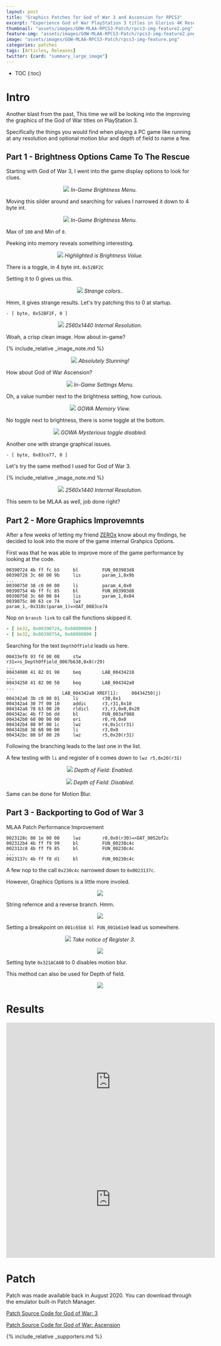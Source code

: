 ```yaml
---
layout: post
title: "Graphics Patches for God of War 3 and Ascension for RPCS3"
excerpt: "Experience God of War PlayStation 3 titles in Glorius 4K Resolution and Beyond."
thumbnail: "assets/images/GOW-MLAA-RPCS3-Patch/rpcs3-img-feature2.png"
feature-img: "assets/images/GOW-MLAA-RPCS3-Patch/rpcs3-img-feature2.png"
image: "assets/images/GOW-MLAA-RPCS3-Patch/rpcs3-img-feature.png"
categories: patches
tags: [Articles, Releases]
twitter: {card: "summary_large_image"}
---
```


* TOC
{:toc}

# Intro

Another blast from the past, This time we will be looking into the improving the graphics of the God of War titles on PlayStation 3.

Specifically the things you would find when playing a PC game like running at any resolution and optional motion blur and depth of field to name a few.

## Part 1 - Brightness Options Came To The Rescue

Starting with God of War 3, I went into the game display options to look for clues.

<p align="center">
<img src="{% link assets/images/GOW-MLAA-RPCS3-Patch/rpcs3-img0.png %}">
<em>In-Game Brightness Menu.</em>
</p>

Moving this silder around and searching for values I narrowed it down to 4 byte int.

<p align="center">
<img src="{% link assets/images/GOW-MLAA-RPCS3-Patch/rpcs3-img1.png %}">
<em>In-Game Brightness Menu.</em>
</p>

Max of `100` and Min of `0`.

Peeking into memory reveals something interesting.

<p align="center">
<img src="{% link assets/images/GOW-MLAA-RPCS3-Patch/rpcs3-img2.png %}">
<em>Highlighted is Brightness Value.</em>
</p>

There is a toggle, in 4 byte int. `0x52BF2C`

Setting it to 0 gives us this.

<p align="center">
<img src="{% link assets/images/GOW-MLAA-RPCS3-Patch/rpcs3-img3.png %}">
<em>Strange colors..</em>
</p>

Hmm, it gives strange results. Let's try patching this to 0 at startup.

`- [ byte, 0x52BF2F, 0 ]`

<p align="center">
<img src="{% link assets/images/GOW-MLAA-RPCS3-Patch/rpcs3-img4.png %}">
<em>2560x1440 Internal Resolution.</em>
</p>

Woah, a crisp clean image. How about in-game?

{% include_relative _image_note.md %}

<p align="center">
<img src="{% link assets/images/GOW-MLAA-RPCS3-Patch/rpcs3-img5.png %}">
<em>Absolutely Stunning!</em>
</p>

How about God of War Ascension?

<p align="center">
<img src="{% link assets/images/GOW-MLAA-RPCS3-Patch/rpcs3-img6.png %}">
<em>In-Game Settings Menu.</em>
</p>

Oh, a value number next to the brightness setting, how curious.

<p align="center">
<img src="{% link assets/images/GOW-MLAA-RPCS3-Patch/rpcs3-img7.png %}">
<em>GOWA Memory View.</em>
</p>

No toggle next to brightness, there is some toggle at the bottom.

<p align="center">
<img src="{% link assets/images/GOW-MLAA-RPCS3-Patch/rpcs3-img8.png %}">
<em>GOWA Mysterious toggle disabled.</em>
</p>

Another one with strange graphical issues.

`- [ byte, 0x83ce77, 0 ]`

Let's try the same method I used for God of War 3.

{% include_relative _image_note.md %}

<p align="center">
<img src="{% link assets/images/GOW-MLAA-RPCS3-Patch/rpcs3-img9.png %}">
<em>2560x1440 Internal Resolution.</em>
</p>

This seem to be MLAA as well, job done right?

## Part 2 - More Graphics Improvemnts

After a few weeks of letting my friend [ZEROx](https://www.youtube.com/user/ZEROx2085/) know about my findings, he decided to look into the more of the game internal Grahpics Options.

First was that he was able to improve more of the game performance by looking at the code.

```
00390724 4b ff fc b5     bl         FUN_003903d8
00390728 3c 60 00 9b     lis        param_1,0x9b
...
00390750 38 c0 00 00     li         param_4,0x0
00390754 4b ff fc 85     bl         FUN_003903d8
00390758 3c 60 00 84     lis        param_1,0x84
0039075c 80 63 ce 74     lwz        param_1,-0x318c(param_1)=>DAT_0083ce74
```

Nop on `branch link` to call the functions skipped it.

```yml
- [ be32, 0x00390724, 0x60000000 ]
- [ be32, 0x00390754, 0x60000000 ]
```

Searching for the text `DepthOfField` leads us here.

```
00433ef8 93 fd 00 08     stw        r31=>s_DepthOfField_0067b638,0x8(r29)
...
00434080 41 82 01 98     beq        LAB_00434218
...
00434250 41 82 00 50     beq        LAB_004342a0
...
                     LAB_004342a0 XREF[1]:     00434250(j)  
004342a0 3b c0 00 01     li         r30,0x1
004342a4 30 7f 00 10     addic      r3,r31,0x10
004342a8 78 63 00 20     rldicl     r3,r3,0x0,0x20
004342ac 4b f7 b6 dd     bl         FUN_003af988
004342b0 60 00 00 00     ori        r0,r0,0x0
004342b4 80 9f 00 1c     lwz        r4,0x1c(r31)
004342b8 38 60 00 00     li         r3,0x0
004342bc 80 bf 00 20     lwz        r5,0x20(r31)
```

Following the branching leads to the last one in the list.

A few testing with `li` and register of `0` comes down to `lwz r5,0x20(r31)`

<p align="center">
<img src="{% link assets/images/GOW-MLAA-RPCS3-Patch/rpcs3-img10.png %}">
<em>Depth of Field: Enabled.</em>
</p>

<p align="center">
<img src="{% link assets/images/GOW-MLAA-RPCS3-Patch/rpcs3-img11.png %}">
<em>Depth of Field: Disabled.</em>
</p>

Same can be done for Motion Blur.

## Part 3 - Backporting to God of War 3

MLAA Patch Performance Improvement

```
0023128c 80 1e 00 00     lwz        r0,0x0(r30)=>DAT_0052bf2c
002312b4 4b ff f9 99     bl         FUN_00230c4c
002312c8 4b ff f9 85     bl         FUN_00230c4c
...
0023137c 4b ff f8 d1     bl         FUN_00230c4c
```

A few nop to the call `0x230c4c` narrowed down to  `0x0023137c`.

However, Graphics Options is a little more involed.

<p align="center">
<img src="{% link assets/images/GOW-MLAA-RPCS3-Patch/ghidra-gow-img0.png %}">
</p>

String refernce and a reverse branch. Hmm.

<p align="center">
<img src="{% link assets/images/GOW-MLAA-RPCS3-Patch/ghidra-gow-img1.png %}">
</p>

Setting a breakpoint on `001c65b8 bl FUN_001b61e0` lead us somewhere.

<p align="center">
<img src="{% link assets/images/GOW-MLAA-RPCS3-Patch/rpcs3-img12.png %}">
<em>Take notice of Register 3.</em>
</p>

<p align="center">
<img src="{% link assets/images/GOW-MLAA-RPCS3-Patch/rpcs3-img13.png %}">
</p>

Setting byte `0x321ACA6B` to 0 disables motion blur.

This method can also be used for Depth of field.

<p align="center">
<img src="{% link assets/images/GOW-MLAA-RPCS3-Patch/ghidra-gow-img2.png %}">
</p>

# Results

<div align="center" class="video-container">
<iframe width="560" height="315" src="https://www.youtube.com/embed/J-rf0FcXpLw" title="YouTube video player" frameborder="0" allow="accelerometer; autoplay; clipboard-write; encrypted-media; gyroscope; picture-in-picture" allowfullscreen></iframe>
</div>

<div align="center" class="video-container">
<iframe width="560" height="315" src="https://www.youtube.com/embed/p_gvO2jBWwI" title="YouTube video player" frameborder="0" allow="accelerometer; autoplay; clipboard-write; encrypted-media; gyroscope; picture-in-picture" allowfullscreen></iframe>
</div>

# Patch

Patch was made available back in August 2020. You can download through the emulator built-in Patch Manager.

<a href="https://wiki.rpcs3.net/index.php?title=God_of_War_III#Patches#Patches" class="button" role="button"> <i class='fas fa-download'></i> Patch Source Code for God of War: 3</a>

<a href="https://wiki.rpcs3.net/index.php?title=God_of_War:_Ascension#Patches" class="button" role="button"> <i class='fas fa-download'></i> Patch Source Code for God of War: Ascension</a>

{% include_relative _supporters.md %}
